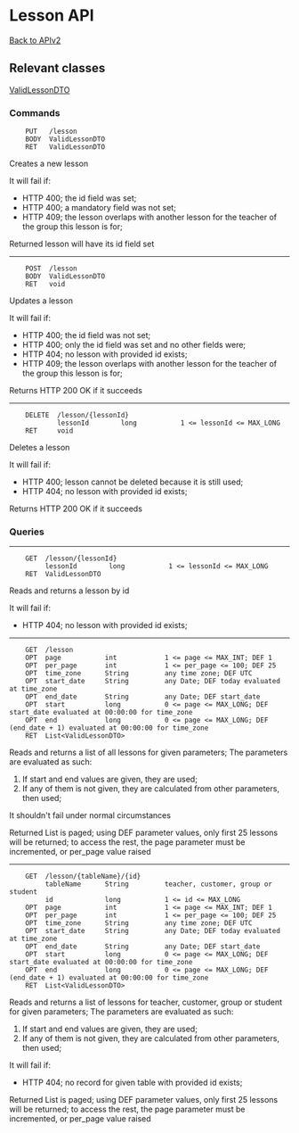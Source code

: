 # Lesson API

[Back to APIv2](./APIv2.md#api-v2)

## Relevant classes

[ValidLessonDTO](../../src/main/java/com/superum/api/lesson/ValidLessonDTO.java)

### Commands

<a name="create"><a>
```
    PUT   /lesson
    BODY  ValidLessonDTO
    RET   ValidLessonDTO
```

Creates a new lesson

It will fail if:
  * HTTP 400; the id field was set;
  * HTTP 400; a mandatory field was not set;
  * HTTP 409; the lesson overlaps with another lesson for the teacher of the group this lesson is for;

Returned lesson will have its id field set

------

<a name="update"><a>
```
    POST  /lesson
    BODY  ValidLessonDTO
    RET   void
```

Updates a lesson

It will fail if:
  * HTTP 400; the id field was not set;
  * HTTP 400; only the id field was set and no other fields were;
  * HTTP 404; no lesson with provided id exists;
  * HTTP 409; the lesson overlaps with another lesson for the teacher of the group this lesson is for;

Returns HTTP 200 OK if it succeeds

------

<a name="delete"><a>
```
    DELETE  /lesson/{lessonId}
            lessonId        long           1 <= lessonId <= MAX_LONG
    RET     void
```

Deletes a lesson

It will fail if:
  * HTTP 400; lesson cannot be deleted because it is still used;
  * HTTP 404; no lesson with provided id exists;

Returns HTTP 200 OK if it succeeds

### Queries

------

<a name="read"><a>
```
    GET  /lesson/{lessonId}
         lessonId        long           1 <= lessonId <= MAX_LONG
    RET  ValidLessonDTO
```

Reads and returns a lesson by id

It will fail if:
  * HTTP 404; no lesson with provided id exists;

------

<a name="read-all"><a>
```
    GET  /lesson
    OPT  page           int            1 <= page <= MAX_INT; DEF 1
    OPT  per_page       int            1 <= per_page <= 100; DEF 25
    OPT  time_zone      String         any time zone; DEF UTC
    OPT  start_date     String         any Date; DEF today evaluated at time_zone
    OPT  end_date       String         any Date; DEF start_date
    OPT  start          long           0 <= page <= MAX_LONG; DEF start_date evaluated at 00:00:00 for time_zone
    OPT  end            long           0 <= page <= MAX_LONG; DEF (end_date + 1) evaluated at 00:00:00 for time_zone
    RET  List<ValidLessonDTO>
```

Reads and returns a list of all lessons for given parameters;
The parameters are evaluated as such:

1. If start and end values are given, they are used;
2. If any of them is not given, they are calculated from other parameters, then used;

It shouldn't fail under normal circumstances

Returned List is paged; using DEF parameter values, only first 25 lessons will be returned; to access the rest,
the page parameter must be incremented, or per_page value raised

------

<a name="read-for-table"><a>
```
    GET  /lesson/{tableName}/{id}
         tableName      String         teacher, customer, group or student
         id             long           1 <= id <= MAX_LONG
    OPT  page           int            1 <= page <= MAX_INT; DEF 1
    OPT  per_page       int            1 <= per_page <= 100; DEF 25
    OPT  time_zone      String         any time zone; DEF UTC
    OPT  start_date     String         any Date; DEF today evaluated at time_zone
    OPT  end_date       String         any Date; DEF start_date
    OPT  start          long           0 <= page <= MAX_LONG; DEF start_date evaluated at 00:00:00 for time_zone
    OPT  end            long           0 <= page <= MAX_LONG; DEF (end_date + 1) evaluated at 00:00:00 for time_zone
    RET  List<ValidLessonDTO>
```

Reads and returns a list of lessons for teacher, customer, group or student for given parameters;
The parameters are evaluated as such:

1. If start and end values are given, they are used;
2. If any of them is not given, they are calculated from other parameters, then used;

It will fail if:
  * HTTP 404; no record for given table with provided id exists;

Returned List is paged; using DEF parameter values, only first 25 lessons will be returned; to access the rest,
the page parameter must be incremented, or per_page value raised
